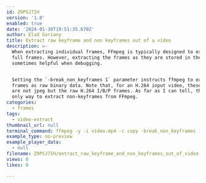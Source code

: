```yaml
---
id: Z9PSJ7IH
version: '1.0'
enabled: true
date: '2024-01-30T19:51:35.670Z'
author: Elad Gariany
title: Extract raw keyframe and non keyframes out of a video
description: >-
  When extracting individual frames, FFmpeg is typically designed to extract
  full frames. However, extracting the frames as they are stored in the Codec is
  sometimes helpful when debugging.


  Setting the `-break_non_keyframes 1` parameter instructs ffmpeg to extract
  frames as raw binary data. Note that, for an H.264 input video, these images
  are not jpeg but the raw H.264 I/B/P frames. As far as I can tell, this is the
  only way to extract non-keyframes from FFmpeg.
categories:
  - frames
tags:
  - video-extract
thumbnail_url: null
terminal_command: ffmpeg -y -i video.mp4 -c copy -break_non_keyframes 1 "frame-%04d.jpg"
example_type: no-preview
example_player_data:
  - null
filename: Z9PSJ7IH/extract_raw_keyframe_and_non_keyframes_out_of_video.md
views: 0
likes: 0

---
```

